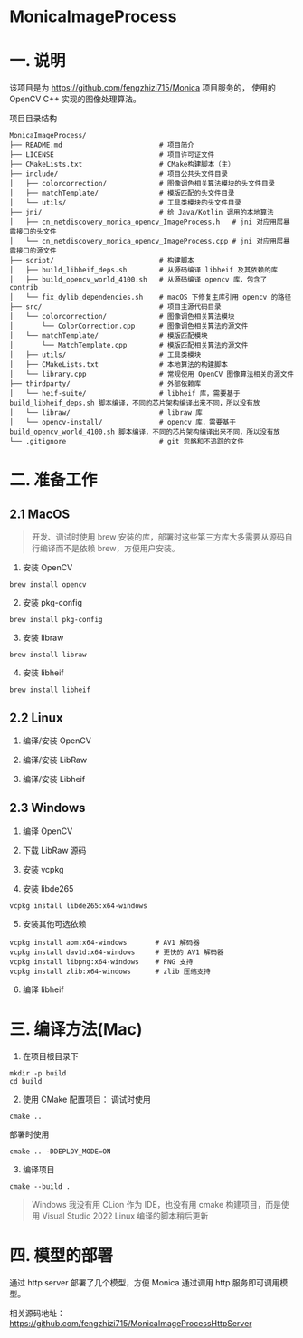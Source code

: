 # MonicaImageProcess

# 一. 说明
该项目是为 https://github.com/fengzhizi715/Monica 项目服务的， 使用的 OpenCV C++ 实现的图像处理算法。

项目目录结构

```
MonicaImageProcess/
├── README.md                        # 项目简介
├── LICENSE                          # 项目许可证文件
├── CMakeLists.txt                   # CMake构建脚本（主）
├── include/                         # 项目公共头文件目录
│   ├── colorcorrection/             # 图像调色相关算法模块的头文件目录
│   ├── matchTemplate/               # 模版匹配的头文件目录
│   └── utils/                       # 工具类模块的头文件目录
├── jni/                             # 给 Java/Kotlin 调用的本地算法
│   ├── cn_netdiscovery_monica_opencv_ImageProcess.h   # jni 对应用层暴露接口的头文件
│   └── cn_netdiscovery_monica_opencv_ImageProcess.cpp # jni 对应用层暴露接口的源文件
├── script/                          # 构建脚本
│   ├── build_libheif_deps.sh        # 从源码编译 libheif 及其依赖的库
│   ├── build_opencv_world_4100.sh   # 从源码编译 opencv 库，包含了 contrib
│   └── fix_dylib_dependencies.sh    # macOS 下修复主库引用 opencv 的路径
├── src/                             # 项目主源代码目录
│   └── colorcorrection/             # 图像调色相关算法模块
│       └── ColorCorrection.cpp      # 图像调色相关算法的源文件
│   └── matchTemplate/               # 模版匹配模块
│       └── MatchTemplate.cpp        # 模版匹配相关算法的源文件
│   ├── utils/                       # 工具类模块
│   ├── CMakeLists.txt               # 本地算法的构建脚本
│   └── library.cpp                  # 常规使用 OpenCV 图像算法相关的源文件
├── thirdparty/                      # 外部依赖库
│   └── heif-suite/                  # libheif 库，需要基于 build_libheif_deps.sh 脚本编译，不同的芯片架构编译出来不同，所以没有放
│   └── libraw/                      # libraw 库
│   └── opencv-install/              # opencv 库，需要基于 build_opencv_world_4100.sh 脚本编译，不同的芯片架构编译出来不同，所以没有放
└── .gitignore                       # git 忽略和不追踪的文件
```

# 二. 准备工作

## 2.1 MacOS

> 开发、调试时使用 brew 安装的库，部署时这些第三方库大多需要从源码自行编译而不是依赖 brew，方便用户安装。

1. 安装 OpenCV
```
brew install opencv
```

2. 安装 pkg-config
```
brew install pkg-config
```

3. 安装 libraw
```
brew install libraw
```

4. 安装 libheif
```
brew install libheif
```

## 2.2 Linux
1. 编译/安装 OpenCV

2. 编译/安装 LibRaw

3. 编译/安装 Libheif

## 2.3 Windows
1. 编译 OpenCV

2. 下载 LibRaw 源码

3. 安装 vcpkg

4. 安装 libde265
```
vcpkg install libde265:x64-windows
```

5. 安装其他可选依赖
```
vcpkg install aom:x64-windows       # AV1 解码器
vcpkg install dav1d:x64-windows     # 更快的 AV1 解码器
vcpkg install libpng:x64-windows    # PNG 支持
vcpkg install zlib:x64-windows      # zlib 压缩支持
```

6. 编译 libheif

# 三. 编译方法(Mac)

1. 在项目根目录下
```
mkdir -p build
cd build
```

2. 使用 CMake 配置项目：
调试时使用
```
cmake ..
```

部署时使用
```
cmake .. -DDEPLOY_MODE=ON
```

3. 编译项目
```
cmake --build .
```

> Windows 我没有用 CLion 作为 IDE，也没有用 cmake 构建项目，而是使用 Visual Studio 2022
> Linux 编译的脚本稍后更新

# 四. 模型的部署

通过 http server 部署了几个模型，方便 Monica 通过调用 http 服务即可调用模型。

相关源码地址：
https://github.com/fengzhizi715/MonicaImageProcessHttpServer